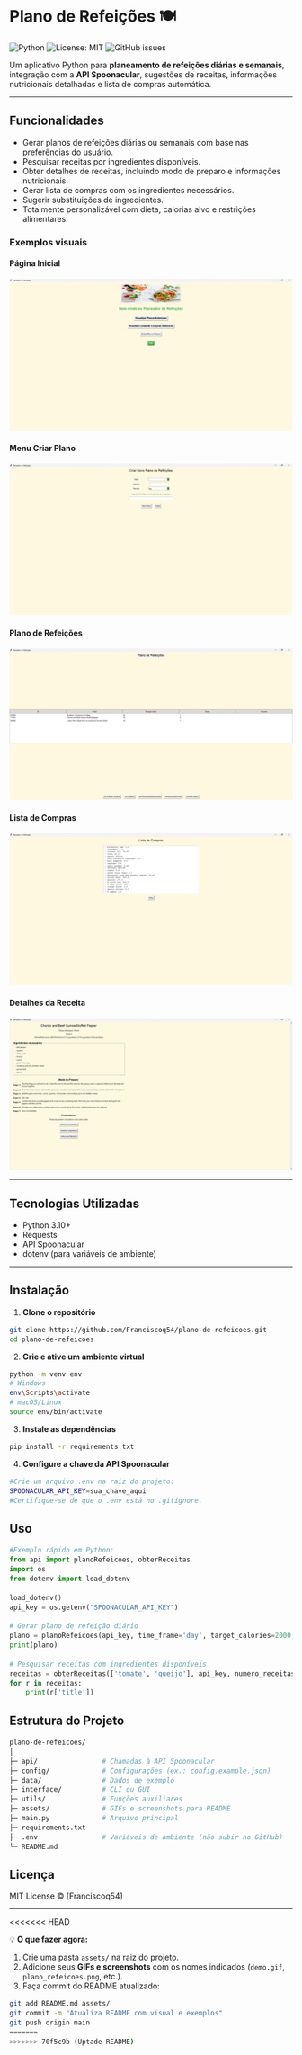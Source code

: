 # Plano de Refeições 🍽️

![Python](https://img.shields.io/badge/python-3.10+-blue)
![License: MIT](https://img.shields.io/badge/license-MIT-green)
![GitHub issues](https://img.shields.io/github/issues/Franciscoq54/plano-de-refeicoes)

Um aplicativo Python para **planeamento de refeições diárias e semanais**, integração com a **API Spoonacular**, sugestões de receitas, informações nutricionais detalhadas e lista de compras automática.

---

## Funcionalidades

- Gerar planos de refeições diárias ou semanais com base nas preferências do usuário.
- Pesquisar receitas por ingredientes disponíveis.
- Obter detalhes de receitas, incluindo modo de preparo e informações nutricionais.
- Gerar lista de compras com os ingredientes necessários.
- Sugerir substituições de ingredientes.
- Totalmente personalizável com dieta, calorias alvo e restrições alimentares.

### Exemplos visuais

#### Página Inicial
![Página Inical](assets/pag-inicial.png)

#### Menu Criar Plano
![Menu Criar Plano](assets/menu-criar-plano.png)

#### Plano de Refeições
![Plano de Refeições](assets/plano-refeicoes.png)

#### Lista de Compras
![Lista de Compras](assets/lista-compras.png)

#### Detalhes da Receita
![Detalhes da Receita](assets/detalhes-receita.png)

---

## Tecnologias Utilizadas

- Python 3.10+
- Requests
- API Spoonacular
- dotenv (para variáveis de ambiente)


---

## Instalação

1. **Clone o repositório**

```bash
git clone https://github.com/Franciscoq54/plano-de-refeicoes.git
cd plano-de-refeicoes 
```

2. **Crie e ative um ambiente virtual**
```bash
python -m venv env
# Windows
env\Scripts\activate
# macOS/Linux
source env/bin/activate
```

3. **Instale as dependências**
```bash
pip install -r requirements.txt
```

4. **Configure a chave da API Spoonacular**
```bash
#Crie um arquivo .env na raiz do projeto:
SPOONACULAR_API_KEY=sua_chave_aqui
#Certifique-se de que o .env está no .gitignore.
```

## Uso

```python
#Exemplo rápido em Python:
from api import planoRefeicoes, obterReceitas
import os
from dotenv import load_dotenv

load_dotenv()
api_key = os.getenv("SPOONACULAR_API_KEY")

# Gerar plano de refeição diário
plano = planoRefeicoes(api_key, time_frame='day', target_calories=2000, dieta='vegetarian')
print(plano)

# Pesquisar receitas com ingredientes disponíveis
receitas = obterReceitas(['tomate', 'queijo'], api_key, numero_receitas=3)
for r in receitas:
    print(r['title'])
```

## Estrutura do Projeto
```bash
plano-de-refeicoes/
│
├─ api/                # Chamadas à API Spoonacular
├─ config/             # Configurações (ex.: config.example.json)
├─ data/               # Dados de exemplo
├─ interface/          # CLI ou GUI
├─ utils/              # Funções auxiliares
├─ assets/             # GIFs e screenshots para README
├─ main.py             # Arquivo principal
├─ requirements.txt
├─ .env                # Variáveis de ambiente (não subir no GitHub)
└─ README.md
```

## Licença
MIT License © [Franciscoq54]


---
<<<<<<< HEAD

💡 **O que fazer agora:**

1. Crie uma pasta `assets/` na raiz do projeto.  
2. Adicione seus **GIFs e screenshots** com os nomes indicados (`demo.gif`, `plano_refeicoes.png`, etc.).  
3. Faça commit do README atualizado:

```bash
git add README.md assets/
git commit -m "Atualiza README com visual e exemplos"
git push origin main
=======
>>>>>>> 70f5c9b (Uptade README)
